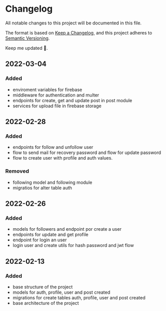 # Changelog

All notable changes to this project will be documented in this file.

The format is based on [Keep a Changelog](https://keepachangelog.com/en/1.0.0/), and this project adheres to [Semantic Versioning](https://semver.org/spec/v2.0.0.html).

Keep me updated 🤦.

## 2022-03-04

### Added 

- enviroment variables for firebase
- middleware for authentication and multer
- endpoints for create, get and update post in post module
- services for upload file in firebase storage

## 2022-02-28

### Added

- endpoints for follow and unfollow user
- flow to send mail for recovery password and flow for update password
- flow to create user with profile and auth values.

### Removed

- following model and following module
- migratios for alter table auth

## 2022-02-26

### Added

- models for followers and endpoint por create a user
- endpoints for update and get profile
- endpoint for login an user
- login user and create utils for hash password and jwt flow

## 2022-02-13

### Added

- base structure of the project
- models for auth, profile, user and post created
- migrations for create tables auth, profile, user and post created
- base architecture of the project